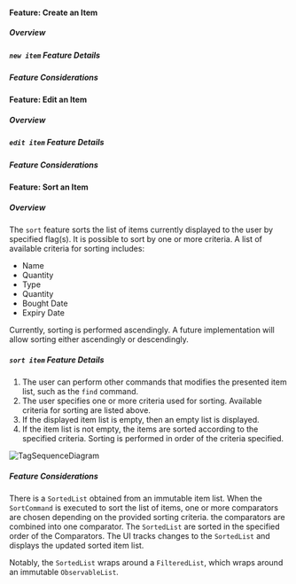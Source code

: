 #### Feature: Create an Item

##### Overview

<!-- TODO: ACTIVITY DIAGRAM -->
<!-- TODO: Short Description of Command -->

##### `new item` Feature Details

<!-- TODO: SEQUENCE DIAGRAM -->
<!-- TODO: Description of how Command works -->

##### Feature Considerations

<!-- TODO: Command Considerations -->

#### Feature: Edit an Item

##### Overview

<!-- TODO: ACTIVITY DIAGRAM -->
<!-- TODO: Short Description of Command -->

##### `edit item` Feature Details

<!-- TODO: SEQUENCE DIAGRAM -->
<!-- TODO: Description of how Command works -->

##### Feature Considerations

<!-- TODO: Command Considerations -->

#### Feature: Sort an Item

##### Overview

<!-- TODO: ACTIVITY DIAGRAM -->

The `sort` feature sorts the list of items currently displayed to the user by specified flag(s). It is possible to sort by one or more criteria. A list of available criteria for sorting includes:

* Name
* Quantity
* Type
* Quantity
* Bought Date
* Expiry Date

Currently, sorting is performed ascendingly. A future implementation will allow sorting either ascendingly or descendingly.

##### `sort item` Feature Details

1. The user can perform other commands that modifies the presented item list, such as the `find` command.
1. The user specifies one or more criteria used for sorting. Available criteria for sorting are listed above.
1. If the displayed item list is empty, then an empty list is displayed.
1. If the item list is not empty, the items are sorted according to the specified criteria. Sorting is performed in order of the criteria specified.

![TagSequenceDiagram](images/SortItemsSequenceDiagram.png)

##### Feature Considerations

There is a `SortedList` obtained from an immutable item list. When the `SortCommand` is executed to sort the list of items, one or more comparators are chosen depending on the provided sorting criteria. the comparators are combined into one comparator. The `SortedList` are sorted in the specified order of the Comparators. The UI tracks changes to the `SortedList` and displays the updated sorted item list.

Notably, the `SortedList` wraps around a `FilteredList`, which wraps around an immutable `ObservableList`.
